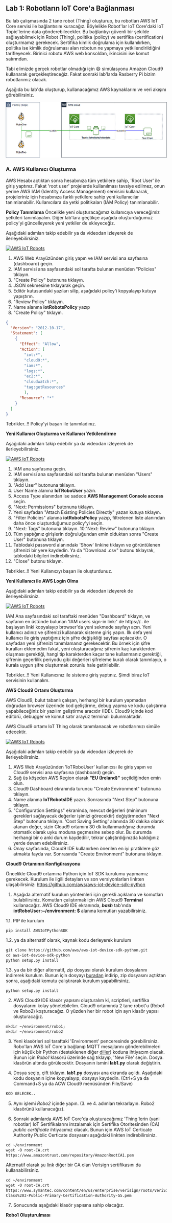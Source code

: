 ## Lab 1: Robotların IoT Core'a Bağlanması

  Bu lab çalışmasında 2 tane robot (Thing) oluşturup, bu robotları AWS IoT Core servisi ile bağlantısını kuracağız. Böylelikle Robot'lar IoT Core'daki IoT Topic'lerine data gönderebilecekler. Bu bağlantıyı güvenli bir şekilde sağlayabilmek için Robot (Thing), politika (policy) ve sertifika (certification) oluşturmamız gerekecek. Sertifika kimlik doğrulama için kullanılırken, politika ise kimlik doğrulaması alan robotun ne yapmaya yetkilendirildiğini tarifleyecek.
  Birinici robotu AWS web konsoldan, ikincisini ise komut satırından.
  
  Tabi elimizde gerçek robotlar olmadığı için :smile: simülasyonu Amazon Cloud9 kullanarak gerçekleştireceğiz. Fakat sonraki lab'larda Rasberry Pi bizim robotlarımız olacak. 
 
 Aşağıda bu lab'da oluşturup, kullanacağımız AWS kaynaklarını ve veri akışını görebilirsiniz.
 
![alt text](https://github.com/halilbahadir/aws-iot-robots/blob/master/images/iot-lab1.jpg)


### A. AWS Kullanıcı Oluşturma

AWS Hesabı açtıktan sonra hesabınıza tüm yetkilere sahip, 'Root User' ile giriş yaptınız. Fakat 'root user' projelerde kullanılması tavsiye edilmez, onun yerine AWS IAM (Identity Access Management) servisini kullanarak, projeleriniz için hesabınıza farklı yetkilere sahip yeni kullanıcılar tanımlanabilir. Kullanıcılara da yetki politikaları (IAM Policy) tanımlanabilir. 

**Policy Tanımlama**
Öncelikle yeni oluşturacağımız kullanıcıya vereceğimiz yetkileri tanımlayalım. Diğer lab'lara geçtikçe aşağıda oluşturduğumuz policy'yi güncelleyerek yeni yetkiler de ekleyeceğiz. 

Aşağıdaki adımları takip edebilir ya da videodan izleyerek de ilerleyebilirsiniz.

[![AWS IoT Robots](http://img.youtube.com/vi/MBD8bsIcbkE/0.jpg)](http://www.youtube.com/watch?v=MBD8bsIcbkE "AWS IoT Robots Workshop")

1. AWS Web Arayüzünden giriş yapın ve IAM servisi ana sayfasına (dashboard) geçin.
2. IAM servisi ana sayfasındaki sol tarafta bulunan menüden "Policies" tıklayın.
3. "Create Policy" butonuna tıklayın.
4. JSON sekmesine tıklayarak geçin.
5. Editör kutusundaki yazıları silip, aşağıdaki policy'i kopyalayıp kutuya yapıştırın. 
6. "Review Policy" tıklayın.
7. Name alanına **iotRobotsPolicy** yazıp
8. "Create Policy" tıklayın.


```json
{
  "Version": "2012-10-17",
  "Statement": [
    {
      "Effect": "Allow",
      "Action": [
        "iot:*",
        "cloud9:*",
        "iam:*",
        "logs:*",
        "ec2:*",
        "cloudwatch:*",
        "tag:getResources"
        ],
      "Resource": "*"
    }
  ] 
}

```

Tebrikler..!! Policy'yi başarı ile tanımladınız.


**Yeni Kullanıcı Oluşturma ve Kullanıcı Yetkilendirme**

Aşağıdaki adımları takip edebilir ya da videodan izleyerek de ilerleyebilirsiniz.

[![AWS IoT Robots](http://img.youtube.com/vi/l9C80KwI7TE/0.jpg)](http://www.youtube.com/watch?v=l9C80KwI7TE "AWS IoT Robots Workshop")

1. IAM ana sayfasına geçin.
2. IAM servisi ana sayfasındaki sol tarafta bulunan menüden "Users" tıklayın.
3. "Add User" butonuna tıklayın.
4. User Name alanına **IoTRoboUser** yazın.
5. Access Type alanından ise sadece **AWS Management Console access** seçin.
6. "Next: Permissions" butonuna tıklayın.
7. Yeni sayfadan "Attach Existing Policies Directly" yazan kutuya tıklayın.
8. "Filter Policies" alanına **iotRobotsPolicy** yazıp, filtrelenen liste alanından daha önce oluşturduğumuz policy'yi seçin.
9. "Next: Tags" butonuna tıklayın.
10."Next: Review" butonuna tıklayın.
11. Tüm yaptığınız girişlerin doğruluğundan emin olduktan sonra "Create User" butonuna tıklayın.
12. Tablodaki password alanındakı 'Show' linkine tıklayın ve görüntülenen şifrenizi bir yere kaydedin. Ya da "Download .csv" butonu tıklayrak, tablodaki bilgileri indirebilirsiniz.
13. "Close" butonu tıklayın. 


Tebrikler..!! Yeni Kullanıcıyı başarı ile oluşturdunuz.


**Yeni Kullanıcı ile AWS Login Olma**

Aşağıdaki adımları takip edebilir ya da videodan izleyerek de ilerleyebilirsiniz.

[![AWS IoT Robots](http://img.youtube.com/vi/7_JVVkLa2RU/0.jpg)](http://www.youtube.com/watch?v=7_JVVkLa2RU "AWS IoT Robots Workshop")

IAM Ana sayfasındaki sol taraftaki menüden "Dashboard" tıklayın, ve sayfanın en üstünde bulunan 'IAM users sign-in link:' de https://.. ile başlayan linki kopyalayıp browser'da yeni sekmede sayfayı açın.  Yeni kullanıcı adınız ve şifrenizi kullanarak sisteme giriş yapın. İlk defa yeni kullanıcı ile giriş yaptığınız için şifre değişikliği sayfası açılacaktır. O sayfadan yeni şifrenizi tanımlamanız gerekecektir. Bu örnek için şifre kuralları eklemedim fakat, yeni oluşturacağınız şifrenin kaç karakterden oluşması gerektiği, hangi tip karakterden kaçar tane kullanmanız gerektiği, şifrenin geçerlilik periyodu gibi değerleri şifreleme kuralı olarak tanımlayıp, o kurala uygun şifre oluşturmak zorunlu hale getirilebilir. 

Tebrikler..!! Yeni Kullanıcınız ile sisteme giriş yaptınız. Şimdi biraz IoT servisinin kullanalım.



**AWS Cloud9 Ortamı Oluşturma**

AWS Cloud9, bulut tabanlı çalışan, herhangi bir kurulum yapmadan doğrudan browser üzerinde kod geliştirme, debug yapma ve kodu çalıştırma yapabileceğiniz bir yazılım geliştirme aracıdır (IDE). Cloud9 içinde kod editörü, debugger ve komut satır arayüz terminali bulunmaktadır.

AWS Cloud9 ortamı IoT Thing olarak tanımlanacak ve robotlarımızı simüle edecektir. 

[![AWS IoT Robots](http://img.youtube.com/vi/woDrWD7bSTM/0.jpg)](http://www.youtube.com/watch?v=woDrWD7bSTM "AWS IoT Robots Workshop")

Aşağıdaki adımları takip edebilir ya da videodan izleyerek de ilerleyebilirsiniz.

1. AWS Web Arayüzünden 'IoTRoboUser' kullanıcısı ile giriş yapın ve Cloud9 servisi ana sayfasına (dashboard) geçin.
2. Sağ üs köşeden AWS Region olarak **"EU (Ireland)"** seçildiğinden emin olun.
3. Cloud9 Dashboard ekranında turuncu "Create Environment" butonuna tıklayın.
4. Name alanına **IoTRobotsIDE** yazın. Sonrasında "Next Step" butonuna tıklayın.
5. "Configuration Settings" ekraninda, mevcut değerleri (minimum gerekleri sağlayacak değerler işimizi görecektir) değiştirmeden "Next Step" butonuna tıklayın. 'Cost Saving Setting' alanında 30 dakika olarak atanan değer, sizin Cloud9 ortamını 30 dk kullanmadığınız durumda otomatik olarak uyku moduna geçmesine sebep olur. Bu durumda herhangi bir o anki durum kaydedilir, tekrar çalıştırdığınızda kaldığınız yerde devam edebilirsiniz. 
6. Onay sayfasında, Cloud9 IDE kullanırken önerilen en iyi pratiklere göz atmakta fayda var. Sonrasında "Create Environment" butonuna tıklayın.


**Cloud9 Ortamının Konfigürasyonu**

Öncelikle Cloud9 ortamına Python için IoT SDK kurulumu yapmamız gerekecek. Kurulum ile ilgili detayları ve son versiyonlarları linkten ulaşabilirsiniz: https://github.com/aws/aws-iot-device-sdk-python

1. Aşağıda alternatif kurulum yöntemleri için gerekli açıklama ve komutları bulabilirsiniz. Komutları çalıştırmak için AWS Cloud9 **Terminal** kullanacağız. AWS Cloud9 IDE ekranında, **_bash_** tab'ında **iotRoboUser:~/environment: $** alanına komutları yazabilirsiniz. 

1.1. PIP ile kurulum

```
pip install AWSIoTPythonSDK
```

1.2. ya da alternatif olarak, kaynak kodu derleyerek kurulum

```
git clone https://github.com/aws/aws-iot-device-sdk-python.git
cd aws-iot-device-sdk-python
python setup.py install
```
1.3. ya da bir diğer alternatif, zip dosyası olarak kurulum dosyalarını indirerek kurulum. Bunun için dosyayı [buradan](https://s3.amazonaws.com/aws-iot-device-sdk-python/aws-iot-device-sdk-python-latest.zip) indirip, zip dosyasını açtıktan sonra, aşağıdaki komutu çalıştırarak kurulum yapabilirsiniz.

```
python setup.py install
```

2. AWS Cloud9 IDE klasör yapısını oluşturalım ki, scriptleri, sertifika dosyalarını kolay yönetebilelim. Cloud9 ortamında 2 tane robot'u (Robo1 ve Robo2) koşturacağız. O yüzden her bir robot için ayrı klasör yapısı oluşturacağız.

```
mkdir ~/environment/robo1; 
mkdir ~/environment/robo2
```
3. Yeni klasörleri sol taraftaki 'Environment' penceresinde görebilirsiniz. Robo'ları AWS IoT Core'a bağlanıp MQTT mesajlarını gönderebilmeleri için küçük bir Python (desteklenen diğer [diller](https://docs.aws.amazon.com/iot/latest/developerguide/iot-sdks.html)) koduna ihtiyacım olacak.
Bunun için _Robo1_ klasörü üzerinde sağ tıklayıp, 'New File' seçin. Dosya. klasörün altında görülecektir. Dosyanın ismini **lab1.py** olarak değiştirin.


4. Dosya seçip, çift tıklayın. **lab1.py** dosyası ana ekranda açıldı. Aşağıdaki kodu dosyanın içine kopyalayıp, dosyayı kaydedin. (Ctrl+S ya da Command+S ya da ACW Cloud9 menüsünden File/Save)

```python
KOD GELECEK..

```

5. Aynı işlemi _Robo2_ içinde yapın. (3. ve 4. adımları tekrarlayın. Robo2 klasörünü kullanacağız).

6. Sonraki adımlarda AWS IoT Core'da oluşturacağımız 'Thing'lerin (yani robotlar) IoT Sertifikalarını imzalamak için Sertifika Otoritesinden (CA) _public certificate_ ihtiyacımız olacak. Bunun için AWS IoT Certicate Authority Public Certicate dosyasını aşağıdaki linkten indirebilirsiniz.     


```
cd ~/environment
wget -O root-CA.crt https://www.amazontrust.com/repository/AmazonRootCA1.pem
```

Alternatif olarak şu [link](https://www.symantec.com/content/en/us/enterprise/verisign/roots/VeriSign-Class%203-Public-Primary-Certification-Authority-G5.pem) diğer bir CA olan Verisign sertifikasını da kullanabilirsiniz.


```
cd ~/environment
wget -O root-CA.crt https://www.symantec.com/content/en/us/enterprise/verisign/roots/VeriSign-Class%203-Public-Primary-Certification-Authority-G5.pem
```

7. Sonucunda aşağıdaki klasör yapısına sahip olacağız. <EKRAN GORUNTUSU>
  
**Robo1 Oluşturulması**



